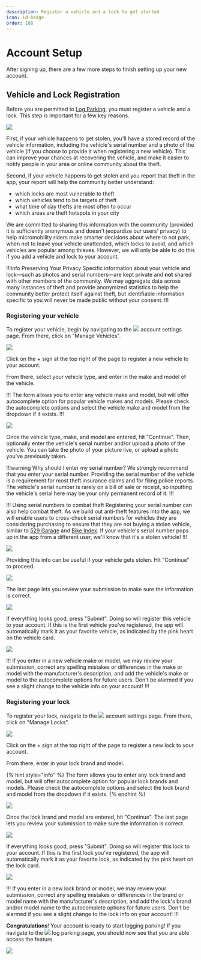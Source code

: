 ```yaml
---
description: Register a vehicle and a lock to get started
icon: id-badge
order: 188
---
```


# Account Setup

After signing up, there are a few more steps to finish setting up your new account.

## Vehicle and Lock Registration

Before you are permitted to [Log Parking](logging-parking.md), you must register a vehicle and a lock. This step is important for a few key reasons.

![](../static/screenshots/account-setup/log-parking-not-permitted.png)

First, if your vehicle happens to get stolen, you'll have a stored record of the vehicle information, including the vehicle's serial number and a photo of the vehicle (if you choose to provide it when registering a new vehicle). This can improve your chances at recovering the vehicle, and make it easier to notify people in your area or online community about the theft.

Second, if your vehicle happens to get stolen and you report that theft in the app, your report will help the community better understand:

- which locks are most vulnerable to theft
- which vehicles tend to be targets of theft
- what time of day thefts are most often to occur
- which areas are theft hotspots in your city

We are committed to sharing this information with the community (provided it is sufficiently anonymous and doesn't jeopardize our users' privacy) to help micromobility riders make smarter decisions about where to not park, when not to leave your vehicle unattended, which locks to avoid, and which vehicles are popular among thieves. However, we will only be able to do this if you add a vehicle and lock to your account.

!!!info Preserving Your Privacy
Specific information about your vehicle and lock—such as photos and serial numbers—are kept private and **not** shared with other members of the community. We may aggregate data across many instances of theft and provide anonymized statistics to help the community better protect itself against theft, but identifiable information specific to you will never be made public without your consent.
!!!


### Registering your vehicle

To register your vehicle, begin by navigating to the ![](../static/icons/icon-account-settings.png) account settings page. From there, click on "Manage Vehicles".

![](../static/screenshots/account-setup/manage-vehicles-blank.png)

Click on the + sign at the top right of the page to register a new vehicle to your account.

From there, select your vehicle type, and enter in the make and model of the vehicle.

!!!
The form allows you to enter any vehicle make and model, but will offer autocomplete option for popular vehicle makes and models. Please check the autocomplete options and select the vehicle make and model from the dropdown if it exists.
!!!

![](../static/screenshots/account-setup/add-vehicle-1.png)

Once the vehicle type, make, and model are entered, hit "Continue". Then, optionally enter the vehicle's serial number and/or upload a photo of the vehicle. You can take the photo of your picture live, or upload a photo you've previously taken. 

!!!warning Why should I enter my serial number?
We strongly recommend that you enter your serial number. Providing the serial number of the vehicle is a requirement for most theft insurance claims and for filing police reports. The vehicle's serial number is rarely on a bill of sale or receipt, so inputting the vehicle's serial here may be your only permanent record of it.
!!!

!!! Using serial numbers to combat theft
Registering your serial number can also help combat theft. As we build out anti-theft features into the app, we will enable users to cross-check serial numbers for vehicles they are considering purchasing to ensure that they are not buying a stolen vehicle, similar to [529 Garage](https://project529.com/garage) and [Bike Index](https://bikeindex.org). If your vehicle's serial number pops up in the app from a different user, we'll know that it's a stolen vehicle!
!!!

![](../static/screenshots/account-setup/add-vehicle-2a.png)

Providing this info can be useful if your vehicle gets stolen. Hit "Continue" to proceed.

![](../static/screenshots/account-setup/add-vehicle-2b.png)

The last page lets you review your submission to make sure the information is correct. 

![](../static/screenshots/account-setup/add-vehicle-3.png)

If everything looks good, press "Submit". Doing so will register this vehicle to your account. If this is the first vehicle you've registered, the app will automatically mark it as your favorite vehicle, as indicated by the pink heart on the vehicle card.

![](../static/screenshots/account-setup/manage-vehicles-first.png)

!!!
If you enter in a new vehicle make or model, we may review your submission, correct any spelling mistakes or differences in the make or model with the manufacturer's description, and add the vehicle's make or model to the autocomplete options for future users. Don't be alarmed if you see a slight change to the vehicle info on your account!
!!!


### Registering your lock

To register your lock, navigate to the ![](../static/icons/icon-account-settings.png) account settings page. From there, click on "Manage Locks".

![](../static/screenshots/account-setup/manage-locks-blank.png)

Click on the + sign at the top right of the page to register a new lock to your account.

From there, enter in your lock brand and model.

{% hint style="info" %}
The form allows you to enter any lock brand and model, but will offer autocomplete option for popular lock brands and models. Please check the autocomplete options and select the lock brand and model from the dropdown if it exists.
{% endhint %}

![](../static/screenshots/account-setup/add-lock-1.png)

Once the lock brand and model are entered, hit "Continue". The last page lets you review your submission to make sure the information is correct.

![](../static/screenshots/account-setup/add-lock-2.png)

If everything looks good, press "Submit". Doing so will register this lock to your account. If this is the first lock you've registered, the app will automatically mark it as your favorite lock, as indicated by the pink heart on the lock card.

![](../static/screenshots/account-setup/manage-locks-first.png)

!!!
If you enter in a new lock brand or model, we may review your submission, correct any spelling mistakes or differences in the brand or model name with the manufacturer's description, and add the lock's brand and/or model name to the autocomplete options for future users. Don't be alarmed if you see a slight change to the lock info on your account!
!!!

**Congratulations**! Your account is ready to start logging parking! If you navigate to the ![](../static/icons/icon-nav-log-parking.png) log parking page, you should now see that you are able access the feature. 

![](../static/screenshots/account-setup/manage-locks-first.png)

